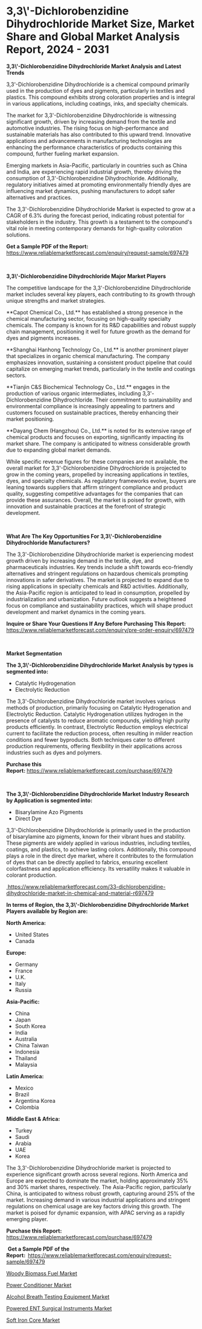 <p><h1>3,3\'-Dichlorobenzidine Dihydrochloride Market Size, Market Share and Global Market Analysis Report, 2024 - 2031</h1></p><p><strong>3,3\'-Dichlorobenzidine Dihydrochloride Market Analysis and Latest Trends</strong></p>
<p><p>3,3'-Dichlorobenzidine Dihydrochloride is a chemical compound primarily used in the production of dyes and pigments, particularly in textiles and plastics. This compound exhibits strong coloration properties and is integral in various applications, including coatings, inks, and specialty chemicals.</p><p>The market for 3,3'-Dichlorobenzidine Dihydrochloride is witnessing significant growth, driven by increasing demand from the textile and automotive industries. The rising focus on high-performance and sustainable materials has also contributed to this upward trend. Innovative applications and advancements in manufacturing technologies are enhancing the performance characteristics of products containing this compound, further fueling market expansion.</p><p>Emerging markets in Asia-Pacific, particularly in countries such as China and India, are experiencing rapid industrial growth, thereby driving the consumption of 3,3'-Dichlorobenzidine Dihydrochloride. Additionally, regulatory initiatives aimed at promoting environmentally friendly dyes are influencing market dynamics, pushing manufacturers to adopt safer alternatives and practices.</p><p>The 3,3'-Dichlorobenzidine Dihydrochloride Market is expected to grow at a CAGR of 6.3% during the forecast period, indicating robust potential for stakeholders in the industry. This growth is a testament to the compound's vital role in meeting contemporary demands for high-quality coloration solutions.</p></p>
<p><strong>Get a Sample PDF of the Report:&nbsp;</strong> <a href="https://www.reliablemarketforecast.com/enquiry/request-sample/697479?utm_campaign=1130&utm_medium=2&utm_source=Github&utm_content=ia&utm_term=18112024&utm_id=33-dichlorobenzidine-dihydrochloride">https://www.reliablemarketforecast.com/enquiry/request-sample/697479</a></p>
<p>&nbsp;</p>
<p><strong>3,3\'-Dichlorobenzidine Dihydrochloride Major Market Players</strong></p>
<p><p>The competitive landscape for the 3,3'-Dichlorobenzidine Dihydrochloride market includes several key players, each contributing to its growth through unique strengths and market strategies.</p><p>**Capot Chemical Co., Ltd.** has established a strong presence in the chemical manufacturing sector, focusing on high-quality specialty chemicals. The company is known for its R&D capabilities and robust supply chain management, positioning it well for future growth as the demand for dyes and pigments increases.</p><p>**Shanghai Hanhong Technology Co., Ltd.** is another prominent player that specializes in organic chemical manufacturing. The company emphasizes innovation, sustaining a consistent product pipeline that could capitalize on emerging market trends, particularly in the textile and coatings sectors.</p><p>**Tianjin C&S Biochemical Technology Co., Ltd.** engages in the production of various organic intermediates, including 3,3'-Dichlorobenzidine Dihydrochloride. Their commitment to sustainability and environmental compliance is increasingly appealing to partners and customers focused on sustainable practices, thereby enhancing their market positioning.</p><p>**Dayang Chem (Hangzhou) Co., Ltd.** is noted for its extensive range of chemical products and focuses on exporting, significantly impacting its market share. The company is anticipated to witness considerable growth due to expanding global market demands.</p><p>While specific revenue figures for these companies are not available, the overall market for 3,3'-Dichlorobenzidine Dihydrochloride is projected to grow in the coming years, propelled by increasing applications in textiles, dyes, and specialty chemicals. As regulatory frameworks evolve, buyers are leaning towards suppliers that affirm stringent compliance and product quality, suggesting competitive advantages for the companies that can provide these assurances. Overall, the market is poised for growth, with innovation and sustainable practices at the forefront of strategic development.</p></p>
<p>&nbsp;</p>
<p><strong>What Are The Key Opportunities For 3,3\'-Dichlorobenzidine Dihydrochloride Manufacturers?</strong></p>
<p><p>The 3,3'-Dichlorobenzidine Dihydrochloride market is experiencing modest growth driven by increasing demand in the textile, dye, and pharmaceuticals industries. Key trends include a shift towards eco-friendly alternatives and stringent regulations on hazardous chemicals prompting innovations in safer derivatives. The market is projected to expand due to rising applications in specialty chemicals and R&D activities. Additionally, the Asia-Pacific region is anticipated to lead in consumption, propelled by industrialization and urbanization. Future outlook suggests a heightened focus on compliance and sustainability practices, which will shape product development and market dynamics in the coming years.</p></p>
<p><strong>Inquire or Share Your Questions If Any Before Purchasing This Report:</strong> <a href="https://www.reliablemarketforecast.com/enquiry/pre-order-enquiry/697479?utm_campaign=1130&utm_medium=2&utm_source=Github&utm_content=ia&utm_term=18112024&utm_id=33-dichlorobenzidine-dihydrochloride">https://www.reliablemarketforecast.com/enquiry/pre-order-enquiry/697479</a></p>
<p>&nbsp;</p>
<p><strong>Market Segmentation</strong></p>
<p><strong>The 3,3\'-Dichlorobenzidine Dihydrochloride Market Analysis by types is segmented into:</strong></p>
<p><ul><li>Catalytic Hydrogenation</li><li>Electrolytic Reduction</li></ul></p>
<p><p>The 3,3'-Dichlorobenzidine Dihydrochloride market involves various methods of production, primarily focusing on Catalytic Hydrogenation and Electrolytic Reduction. Catalytic Hydrogenation utilizes hydrogen in the presence of catalysts to reduce aromatic compounds, yielding high purity products efficiently. In contrast, Electrolytic Reduction employs electrical current to facilitate the reduction process, often resulting in milder reaction conditions and fewer byproducts. Both techniques cater to different production requirements, offering flexibility in their applications across industries such as dyes and polymers.</p></p>
<p><strong>Purchase this Report:&nbsp;</strong><a href="https://www.reliablemarketforecast.com/purchase/697479?utm_campaign=1130&utm_medium=2&utm_source=Github&utm_content=ia&utm_term=18112024&utm_id=33-dichlorobenzidine-dihydrochloride">https://www.reliablemarketforecast.com/purchase/697479</a></p>
<p>&nbsp;</p>
<p><strong>The 3,3\'-Dichlorobenzidine Dihydrochloride Market Industry Research by Application is segmented into:</strong></p>
<p><ul><li>Bisarylamine Azo Pigments</li><li>Direct Dye</li></ul></p>
<p><p>3,3'-Dichlorobenzidine Dihydrochloride is primarily used in the production of bisarylamine azo pigments, known for their vibrant hues and stability. These pigments are widely applied in various industries, including textiles, coatings, and plastics, to achieve lasting colors. Additionally, this compound plays a role in the direct dye market, where it contributes to the formulation of dyes that can be directly applied to fabrics, ensuring excellent colorfastness and application efficiency. Its versatility makes it valuable in colorant production.</p></p>
<p><a href="https://www.reliablemarketforecast.com/33-dichlorobenzidine-dihydrochloride-market-in-chemical-and-material-r697479?utm_campaign=1130&utm_medium=2&utm_source=Github&utm_content=ia&utm_term=18112024&utm_id=33-dichlorobenzidine-dihydrochloride">&nbsp;https://www.reliablemarketforecast.com/33-dichlorobenzidine-dihydrochloride-market-in-chemical-and-material-r697479</a></p>
<p><strong>In terms of Region, the 3,3\'-Dichlorobenzidine Dihydrochloride Market Players available by Region are:</strong></p>
<p>
    <p> <strong> North America: </strong>
        <ul>
            <li>United States</li>
            <li>Canada</li>
        </ul>
        </p> 
    <p> <strong> Europe: </strong>
        <ul>
            <li>Germany</li>
            <li>France</li>
            <li>U.K.</li>
            <li>Italy</li>
            <li>Russia</li>
        </ul>
        </p> 
    <p> <strong> Asia-Pacific: </strong>
        <ul>
            <li>China</li>
            <li>Japan</li>
            <li>South Korea</li>
            <li>India</li>
            <li>Australia</li>
            <li>China Taiwan</li>
            <li>Indonesia</li>
            <li>Thailand</li>
            <li>Malaysia</li>
        </ul>
        </p> 
    <p> <strong> Latin America: </strong>
        <ul>
            <li>Mexico</li>
            <li>Brazil</li>
            <li>Argentina Korea</li>
            <li>Colombia</li>
        </ul>
        </p> 
    <p> <strong> Middle East & Africa: </strong>
        <ul>
            <li>Turkey</li>
            <li>Saudi</li>
            <li>Arabia</li>
            <li>UAE</li>
            <li>Korea</li>
        </ul>
    </p>
    </p>
<p><p>The 3,3'-Dichlorobenzidine Dihydrochloride market is projected to experience significant growth across several regions. North America and Europe are expected to dominate the market, holding approximately 35% and 30% market shares, respectively. The Asia-Pacific region, particularly China, is anticipated to witness robust growth, capturing around 25% of the market. Increasing demand in various industrial applications and stringent regulations on chemical usage are key factors driving this growth. The market is poised for dynamic expansion, with APAC serving as a rapidly emerging player.</p></p>
<p><strong>Purchase this Report: </strong><a href="https://www.reliablemarketforecast.com/purchase/697479?utm_campaign=1130&utm_medium=2&utm_source=Github&utm_content=ia&utm_term=18112024&utm_id=33-dichlorobenzidine-dihydrochloride">https://www.reliablemarketforecast.com/purchase/697479</a></p>
<p>&nbsp;<strong>Get a Sample PDF of the Report:&nbsp;&nbsp;</strong><a href="https://www.reliablemarketforecast.com/enquiry/request-sample/697479?utm_campaign=1130&utm_medium=2&utm_source=Github&utm_content=ia&utm_term=18112024&utm_id=33-dichlorobenzidine-dihydrochloride">https://www.reliablemarketforecast.com/enquiry/request-sample/697479</a></p>
<p><strong></strong></p>
<p><p><a href="https://issuu.com/reportprime-2/docs/woody-biomass-fuel-market-size-2030_7f0ade89359b24?utm_campaign=1130&utm_medium=2&utm_source=Github&utm_content=ia&utm_term=18112024&utm_id=33-dichlorobenzidine-dihydrochloride">Woody Biomass Fuel Market</a></p><p><a href="https://www.linkedin.com/pulse/global-power-conditioner-market-trends-insights-growth-mqnme?utm_campaign=1130&utm_medium=2&utm_source=Github&utm_content=ia&utm_term=18112024&utm_id=33-dichlorobenzidine-dihydrochloride">Power Conditioner Market</a></p><p><a href="https://www.linkedin.com/pulse/analyzing-alcohol-breath-testing-equipment-market-dynamics-upqee?utm_campaign=1130&utm_medium=2&utm_source=Github&utm_content=ia&utm_term=18112024&utm_id=33-dichlorobenzidine-dihydrochloride">Alcohol Breath Testing Equipment Market</a></p><p><a href="https://github.com/RickHolmes3/Market-Research-Report-List-7/blob/main/powered-ent-surgical-instruments-market.md?utm_campaign=1130&utm_medium=2&utm_source=Github&utm_content=ia&utm_term=18112024&utm_id=33-dichlorobenzidine-dihydrochloride">Powered ENT Surgical Instruments Market</a></p><p><a href="https://issuu.com/reportprime-2/docs/soft-iron-core-market-size-2030.ppt_a5573b01742e0a?utm_campaign=1130&utm_medium=2&utm_source=Github&utm_content=ia&utm_term=18112024&utm_id=33-dichlorobenzidine-dihydrochloride">Soft Iron Core Market</a></p></p>
